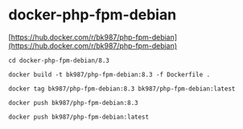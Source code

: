 # docker-php-fpm-debian

[https://hub.docker.com/r/bk987/php-fpm-debian](https://hub.docker.com/r/bk987/php-fpm-debian)

```shell
cd docker-php-fpm-debian/8.3

docker build -t bk987/php-fpm-debian:8.3 -f Dockerfile .

docker tag bk987/php-fpm-debian:8.3 bk987/php-fpm-debian:latest

docker push bk987/php-fpm-debian:8.3

docker push bk987/php-fpm-debian:latest
```